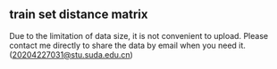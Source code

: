 ## train set distance matrix
Due to the limitation of data size, it is not convenient to upload. Please contact me directly to share the data by email when you need it.(20204227031@stu.suda.edu.cn)
